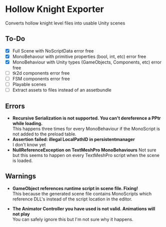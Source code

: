 # Hollow Knight Exporter
Converts hollow knight level files into usable Unity scenes

## To-Do

  - [x] Full Scene with NoScriptData error free
  - [x] MonoBehavour with primitive properties (bool, int, etc) error free
  - [x] MonoBehaviour with Unity types (GameObjects, Components, etc) error free
  - [ ] tk2d components error free
  - [ ] FSM components error free
  - [ ] Playable scenes
  - [ ] Extract assets to files instead of an assetbundle

## Errors

  - **Recursive Serialization is not supported. You can't dereference a PPtr while loading.**<br />
  This happens three times for every MonoBehaviour if the MonoScript is not added to the preload table.
  - **Assertion failed: illegal LocalPathID in persistentmanager**<br />
  I don't know yet
  - **NullReferenceException on TextMeshPro MonoBehaviours**
  Not sure but this seems to happen on every TextMeshPro script when the scene is loaded.

## Warnings
  - **GameObject references runtime script in scene file. Fixing!**<br />
  This because the generated scene file contains MonoScripts which reference DLL's instead of the script location in the editor.

  - **The Animator Controller you have used is not valid. Animations will not play**<br />
  You can safely ignore this but I'm not sure why it happens.